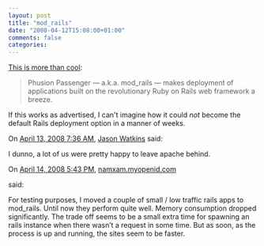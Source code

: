 ```yaml
---
layout: post
title: "mod_rails"
date: "2008-04-12T15:08:00+01:00"
comments: false
categories: 
---
```


<p><a href="http://modrails.com/index.html">This is more than cool</a>:</p>

<blockquote>
<p>Phusion Passenger — a.k.a. mod_rails — makes deployment of applications built on the revolutionary Ruby on Rails web framework a breeze.</p>
</blockquote>

<p>If this works as advertised, I can't imagine how it could <em>not</em> become the default Rails deployment option in a manner of weeks.</p>

<section class="comments">



<div class="comment" id="comment-1678">
On <a href="#comment-1678" title="Permalink to this comment">April 13, 2008  7:36 AM</a>, <a href="http://blog.jasonwatkins.net" title="http://blog.jasonwatkins.net" rel="nofollow">Jason Watkins</a>
said:
<p>I dunno, a lot of us were pretty happy to leave apache behind.</p>


<div class="comment" id="comment-1679">
On <a href="#comment-1679" title="Permalink to this comment">April 14, 2008  5:43 PM</a>, <a href="http://max.jungeelite.de/" title="http://max.jungeelite.de/" rel="nofollow">namxam.myopenid.com</a>

<a href="http://max.jungeelite.de/" class="commenter-profile"></a>
said:
<p>For testing purposes, I moved a couple of small / low traffic rails apps to mod_rails. Until now they perform quite well. Memory consumption dropped significantly. The trade off seems to be a small extra time for spawning an rails instance when there wasn&#8217;t a request in some time. But as soon, as the process is up and running, the sites seem to be faster.</p>


</section>

